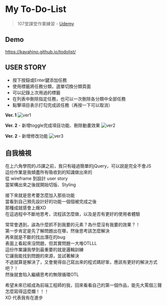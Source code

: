 # My To-Do-List
> 107堂課堂作業練習 - [Udemy](https://www.udemy.com/javascript-learning/learn/lecture/6789158)


## Demo
https://kayahino.github.io/todolist/

## USER STORY

- 按下按鈕或Enter鍵添加任務
- 使用標籤將任務分類，選單切換分類頁面
- 可以記錄上次用過的標籤
- 在列表中刪除指定任務，也可以一次刪除各分類中全部任務
- 點擊項目表示打勾完成該任務（再按一下可以取消）
    
        
**Ver. 1**
![ver1](https://raw.githubusercontent.com/kayahino/todolist/master/demo.png)

**Ver. 2** - 新增toggle完成項目功能、刪除動畫效果
![ver2](https://raw.githubusercontent.com/kayahino/todolist/master/demo2.png)

**Ver. 2** - 新增修改功能
![ver3](https://raw.githubusercontent.com/kayahino/todolist/master/demo3.png)


## 自我檢視

在上六角學院的JS課之前，我只有碰過簡單的jQuery，可以説是完全不會JS  
這份作業是我傾盡所有吸收到的知識做出來的   
從 wireframe 到設計 user story  
當架構出來之後就開始切版、Styling    
    
接下來就是思考要怎麼加入那些功能        
當看到自己預先設計好的功能一個個被完成之後   
那種成就感會上癮XD    
在這過程中不斷地思考，流程該怎麼做，以及是否有更好的使用者體驗 
    
常常會遇到，誒為什麼抓不到我要的元素？為什麼沒有我要的效果？！     
第一步肯定是先了解問題出在哪，然後思考該怎麼解決    
再來就是不斷的找出潛在的bug     
表面上看起來沒問題，但其實問題一大堆OTLLL     
這份作業讓我學到最重要的就是邏輯訓練  
它讓我能找到問題的來源，並試著解決       
不過就算是解決了，又會覺得自己寫出來的程式碼好笨，應該有更好的解決方式吧？！        
然後就會陷入繼續思考的無限循環OTL  
    
希望未來已經成為前端工程師的我，回來看看自己的第一個作品，能先大罵個三聲        
怎麼寫得這麼爛！！！      
XD 代表我有在進步  
